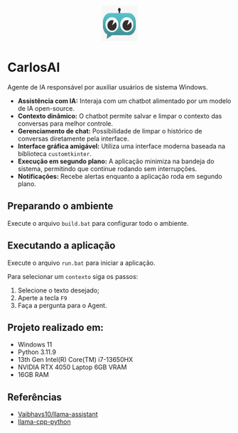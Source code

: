 <p align="center">
  <img src="app/assets/icon_chatbot.png" style="height: 5rem; width: 5rem">
</p>

# CarlosAI

Agente de IA responsável por auxiliar usuários de sistema Windows.

- **Assistência com IA:** Interaja com um chatbot alimentado por um modelo de IA open-source.
- **Contexto dinâmico:** O chatbot permite salvar e limpar o contexto das conversas para melhor controle.
- **Gerenciamento de chat:** Possibilidade de limpar o histórico de conversas diretamente pela interface.
- **Interface gráfica amigável:** Utiliza uma interface moderna baseada na biblioteca `customtkinter`.
- **Execução em segundo plano:** A aplicação minimiza na bandeja do sistema, permitindo que continue rodando sem interrupções.
- **Notificações:** Recebe alertas enquanto a aplicação roda em segundo plano.

## Preparando o ambiente  
Execute o arquivo `build.bat` para configurar todo o ambiente.

## Executando a aplicação  
Execute o arquivo `run.bat` para iniciar a aplicação.

Para selecionar um `contexto` siga os passos:
1. Selecione o texto desejado;
2. Aperte a tecla `F9`
3. Faça a pergunta para o Agent.

## Projeto realizado em:
- Windows 11
- Python 3.11.9
- 13th Gen Intel(R) Core(TM) i7-13650HX
- NVIDIA RTX 4050 Laptop 6GB VRAM
- 16GB RAM

## Referências  
- [Vaibhavs10/llama-assistant](https://github.com/Vaibhavs10/llama-assistant)
- [llama-cpp-python](https://github.com/abetlen/llama-cpp-python)
